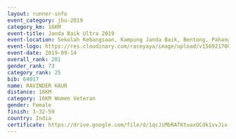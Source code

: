 ```yaml
---
layout: runner-info 
event_category: jbu-2019 
category_km: 16KM 
event-title: Janda Baik Ultra 2019
event-location: Sekolah Kebangsaan, Kampung Janda Baik, Bentong, Pahang, Malaysia 
event-logo: https://res.cloudinary.com/raceyaya/image/upload/v1569217009/logo/janda-baik_vch1pc.jpg 
event-date: 2019-09-14 
overall_rank: 201
gender_rank: 73
category_rank: 25
bib: 64017
name: RAVINDER KAUR
distance: 16KM
category: 16KM Women Veteran
gender: Female
finish: 3-32-59
country: India
certificate: https://drive.google.com/file/d/1qcJiMbRATKtuaxOCdk1vvJix-NPr6O89/view?usp=sharing
---
```

